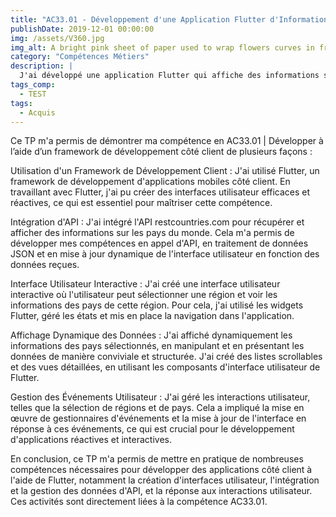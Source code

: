 ```yaml
---
title: "AC33.01 - Développement d'une Application Flutter d'Informations sur les Pays du Monde"
publishDate: 2019-12-01 00:00:00
img: /assets/V360.jpg
img_alt: A bright pink sheet of paper used to wrap flowers curves in front of rich blue background
category: "Compétences Métiers"
description: |
  J'ai développé une application Flutter qui affiche des informations sur les pays du monde en utilisant l'API restcountries.com. Les utilisateurs peuvent sélectionner une région pour voir les pays correspondants et obtenir des détails sur chaque pays. Ce projet met en œuvre des compétences en intégration d'API et en création d'interfaces utilisateur réactives.
tags_comp: 
  - TEST
tags:
  - Acquis
---
```


Ce TP m'a permis de démontrer ma compétence en AC33.01 | Développer à l’aide d’un framework de développement côté client de plusieurs façons :

Utilisation d'un Framework de Développement Client :
J'ai utilisé Flutter, un framework de développement d'applications mobiles côté client. En travaillant avec Flutter, j'ai pu créer des interfaces utilisateur efficaces et réactives, ce qui est essentiel pour maîtriser cette compétence.

Intégration d'API :
J'ai intégré l'API restcountries.com pour récupérer et afficher des informations sur les pays du monde. Cela m'a permis de développer mes compétences en appel d'API, en traitement de données JSON et en mise à jour dynamique de l'interface utilisateur en fonction des données reçues.

Interface Utilisateur Interactive :
J'ai créé une interface utilisateur interactive où l'utilisateur peut sélectionner une région et voir les informations des pays de cette région. Pour cela, j'ai utilisé les widgets Flutter, géré les états et mis en place la navigation dans l'application.

Affichage Dynamique des Données :
J'ai affiché dynamiquement les informations des pays sélectionnés, en manipulant et en présentant les données de manière conviviale et structurée. J'ai créé des listes scrollables et des vues détaillées, en utilisant les composants d'interface utilisateur de Flutter.

Gestion des Événements Utilisateur :
J'ai géré les interactions utilisateur, telles que la sélection de régions et de pays. Cela a impliqué la mise en œuvre de gestionnaires d'événements et la mise à jour de l'interface en réponse à ces événements, ce qui est crucial pour le développement d'applications réactives et interactives.

En conclusion, ce TP m'a permis de mettre en pratique de nombreuses compétences nécessaires pour développer des applications côté client à l'aide de Flutter, notamment la création d'interfaces utilisateur, l'intégration et la gestion des données d'API, et la réponse aux interactions utilisateur. Ces activités sont directement liées à la compétence AC33.01.






